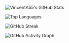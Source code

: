

![VincentA55's GitHub Stats](https://github-readme-stats.vercel.app/api?username=VincentA55&show_icons=true&theme=dark&count_private=true)




![Top Languages](https://github-readme-stats.vercel.app/api/top-langs/?username=VincentA55&layout=compact&theme=dark&hide=jupyter%20notebook)



![GitHub Streak](https://github-readme-streak-stats.herokuapp.com/?user=VincentA55&theme=dark)

![GitHub Activity Graph](https://github-readme-activity-graph.vercel.app/graph?username=VincentA55&theme=github-dark)


<!---
VincentA55/VincentA55 is a ✨ special ✨ repository because its `README.md` (this file) appears on your GitHub profile.
You can click the Preview link to take a look at your changes.
--->
